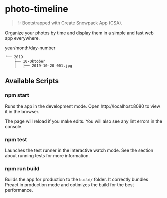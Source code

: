 # photo-timeline

> ✨ Bootstrapped with Create Snowpack App (CSA).

Organize your photos by time and display them in a simple and fast web app everywhere.

year/month/day-number

```
└── 2019
    ├── 10-Oktober
    │   ├── 2019-10-20 001.jpg
```

## Available Scripts

### npm start

Runs the app in the development mode.
Open http://localhost:8080 to view it in the browser.

The page will reload if you make edits.
You will also see any lint errors in the console.

### npm test

Launches the test runner in the interactive watch mode.
See the section about running tests for more information.

### npm run build

Builds the app for production to the `build/` folder.
It correctly bundles Preact in production mode and optimizes the build for the best performance.
